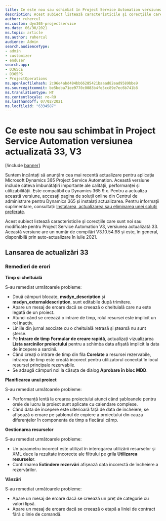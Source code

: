 ```yaml
---
title: Ce este nou sau schimbat în Project Service Automation versiunea actualizată 33, V3
description: Acest subiect listează caracteristicile și corecțiile care sunt disponibile în Project Service Automation V3, versiunea actualizată 33, V3.
author: ruhercul
ms.custom: dyn365-projectservice
ms.date: 06/30/2021
ms.topic: article
ms.author: ruhercul
audience: Admin
search.audienceType:
- admin
- customizer
- enduser
search.app:
- D365CE
- D365PS
- ProjectOperations
ms.openlocfilehash: 2c96e4abd484bb66285421baaad82ead9589bbe9
ms.sourcegitcommit: be5beba71ee9770c0083b4fe5cc89e7ec6b741b8
ms.translationtype: HT
ms.contentlocale: ro-RO
ms.lasthandoff: 07/02/2021
ms.locfileid: "6334587"
---
```

# <a name="whats-new-or-changed-in-project-service-automation-update-release-33-v3"></a>Ce este nou sau schimbat în Project Service Automation versiunea actualizată 33, V3

[!include [banner](../includes/psa-now-project-operations.md)]

Suntem încântați să anunțăm cea mai recentă actualizare pentru aplicația Microsoft Dynamics 365 Project Service Automation. Această versiune include câteva îmbunătățiri importante ale calității, performanței și utilizabilității. Este compatibil cu Dynamics 365 9.x. Pentru a actualiza această versiune, accesați pagina de soluții online din Centrul de administrare pentru Dynamics 365 și instalați actualizarea. Pentru informații suplimentare, consultați: [Instalarea, actualizarea sau eliminarea unei soluții preferate](/power-platform/admin/install-remove-preferred-solution).

Acest subiect listează caracteristicile și corecțiile care sunt noi sau modificate pentru Project Service Automation V3, versiunea actualizată 33. Această versiune are un număr de compilări V3.10.54.98 și este, în general, disponibilă prin auto-actualizare în iulie 2021.

## <a name="update-release-33"></a>Lansarea de actualizări 33

### <a name="bug-fixes"></a>Remedieri de erori

**Timp și cheltuială**

S-au remediat următoarele probleme:

- Două câmpuri blocate, **msdyn_description** și **msdyn_externaldescription**, sunt editabile după trimitere.
- Apare un mesaj de eroare dacă se creează o cheltuială care nu este legată de un proiect.
- Atunci când se creează o intrare de timp, rolul resursei este implicit un rol inactiv.
- Liniile din jurnal asociate cu o cheltuială retrasă și ștearsă nu sunt șterse.
- Pe **Intrare de timp Formular de creare rapidă**, actualizați vizualizarea **Lista sarcinilor proiectului** pentru a schimba data afișată implicit la data de începere a sarcinii.
- Când creați o intrare de timp din fila **Corelate** a resursei rezervabile, intrarea de timp este creată incorect pentru utilizatorul conectat în locul resursei principale rezervabile.
- Se adaugă câmpuri noi la căsuța de dialog **Aprobare în bloc MDD**.

**Planificarea unui proiect**

S-au remediat următoarele probleme:
- Performanță lentă la crearea proiectului atunci când șabloanele pentru orele de lucru la proiect sunt aplicate cu calendare complexe.
- Când data de începere este ulterioară față de data de încheiere, se afișează o eroare pe șablonul de copiere a proiectului din cauza diferențelor în componenta de timp a fiecărui câmp.

**Gestionarea resurselor**

S-au remediat următoarele probleme:
- Un parametru incorect este utilizat în interogarea utilizării resurselor și XML duce la rezultate incorecte ale filtrului pe grila **Utilizarea resurselor**.
- Confirmarea **Extindere rezervări** afișează data incorectă de încheiere a rezervărilor.

**Vânzări**

S-au remediat următoarele probleme:
- Apare un mesaj de eroare dacă se creează un preț de categorie cu valori lipsă.
- Apare un mesaj de eroare dacă se creează o etapă a liniei de contract fără o linie de comandă.
